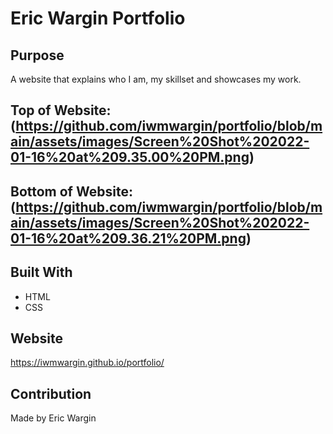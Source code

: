 # Eric Wargin Portfolio

## Purpose
A website that explains who I am, my skillset and showcases my work.

## Top of Website: (https://github.com/iwmwargin/portfolio/blob/main/assets/images/Screen%20Shot%202022-01-16%20at%209.35.00%20PM.png)
## Bottom of Website: (https://github.com/iwmwargin/portfolio/blob/main/assets/images/Screen%20Shot%202022-01-16%20at%209.36.21%20PM.png)


## Built With
* HTML
* CSS

## Website
https://iwmwargin.github.io/portfolio/

## Contribution
Made by Eric Wargin

